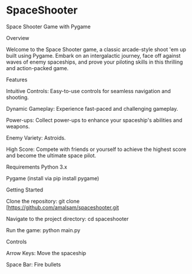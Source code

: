 # SpaceShooter
Space Shooter Game with Pygame

Overview

Welcome to the Space Shooter game, a classic arcade-style shoot 'em up built using Pygame. Embark on an intergalactic journey, face off against waves of enemy spaceships, and prove your piloting skills in this thrilling and action-packed game.

Features

Intuitive Controls: Easy-to-use controls for seamless navigation and shooting.

Dynamic Gameplay: Experience fast-paced and challenging gameplay.

Power-ups: Collect power-ups to enhance your spaceship's abilities and weapons.

Enemy Variety: Astroids.

High Score: Compete with friends or yourself to achieve the highest score and become the ultimate space pilot.


Requirements
Python 3.x

Pygame (install via pip install pygame)

Getting Started

Clone the repository: git clone [https://github.com/amalsam/spaceshooter.git

Navigate to the project directory: cd spaceshooter

Run the game: python main.py

Controls

Arrow Keys: Move the spaceship

Space Bar: Fire bullets

